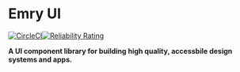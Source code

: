 # Emry UI

[![CircleCI](https://dl.circleci.com/status-badge/img/gh/thmsmtylr/turborepo-starter/tree/main.svg?style=svg)](https://dl.circleci.com/status-badge/redirect/gh/thmsmtylr/turborepo-starter/tree/main)[![Reliability Rating](https://sonarcloud.io/api/project_badges/measure?project=thmsmtylr_turborepo-starter&metric=reliability_rating)](https://sonarcloud.io/summary/new_code?id=thmsmtylr_turborepo-starter)

**A UI component library for building high quality, accessbile design systems and apps.**
